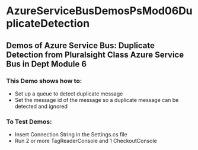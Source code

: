 # AzureServiceBusDemosPsMod06DuplicateDetection

## Demos of Azure Service Bus: Duplicate Detection from Pluralsight Class Azure Service Bus in Dept Module 6

### This Demo shows how to: 
- Set up a queue to detect duplicate message
- Set the message id of the message so a duplicate message can be detected and ignored

### To Test Demos:
- Insert Connection String in the Settings.cs file
- Run 2 or more TagReaderConsole and 1 CheckoutConsole
